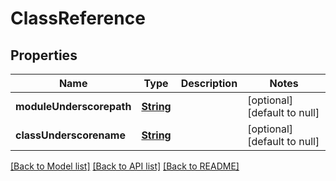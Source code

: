 # ClassReference
## Properties

Name | Type | Description | Notes
------------ | ------------- | ------------- | -------------
**moduleUnderscorepath** | [**String**](string.md) |  | [optional] [default to null]
**classUnderscorename** | [**String**](string.md) |  | [optional] [default to null]

[[Back to Model list]](../README.md#documentation-for-models) [[Back to API list]](../README.md#documentation-for-api-endpoints) [[Back to README]](../README.md)

